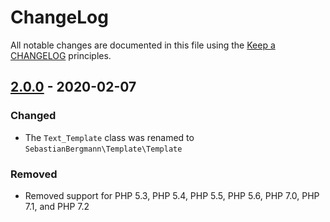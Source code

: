 # ChangeLog

All notable changes are documented in this file using the [Keep a CHANGELOG](http://keepachangelog.com/) principles.

## [2.0.0] - 2020-02-07

### Changed

* The `Text_Template` class was renamed to `SebastianBergmann\Template\Template`

### Removed

* Removed support for PHP 5.3, PHP 5.4, PHP 5.5, PHP 5.6, PHP 7.0, PHP 7.1, and PHP 7.2 

[2.0.0]: https://github.com/sebastianbergmann/php-text-template/compare/1.2.1...master

